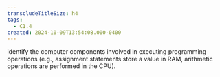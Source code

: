 ```yaml
---
transcludeTitleSize: h4
tags:
  - C1.4
created: 2024-10-09T13:54:08.000-0400
---
```

identify the computer components involved in executing programming operations (e.g., assignment statements store a value in RAM, arithmetic operations are performed in the CPU).